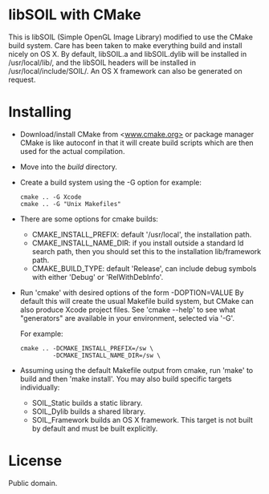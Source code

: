 # libSOIL with CMake
This is libSOIL (Simple OpenGL Image Library) modified to use the CMake build system.  Care has been taken to make everything build and install nicely on OS X.  By default, libSOIL.a and libSOIL.dylib will be installed in /usr/local/lib/, and the libSOIL headers will be installed in /usr/local/include/SOIL/.  An OS X framework can also be generated on request.

# Installing
  - Download/install CMake from <www.cmake.org> or package manager
    CMake is like autoconf in that it will create build scripts which are then 
    used for the actual compilation.

  -	Move into the *build* directory.  

  - Create a build system using the -G option for example:
 
		cmake .. -G Xcode
		cmake .. -G "Unix Makefiles"
	
  - There are some options for cmake builds:
      * CMAKE_INSTALL_PREFIX: default '/usr/local', the installation path.
      * CMAKE_INSTALL_NAME_DIR: if you install outside a standard ld search 
        path, then you should set this to the installation lib/framework path. 
      * CMAKE_BUILD_TYPE: default 'Release', can include debug symbols with
        either 'Debug' or 'RelWithDebInfo'.
        
  - Run 'cmake' with desired options of the form -DOPTION=VALUE
    By default this will create the usual Makefile build system, but CMake can 
    also produce Xcode project files.  See 'cmake --help' to see 
    what "generators" are available in your environment, selected via '-G'.
    	
    For example:
    	
    	cmake .. -DCMAKE_INSTALL_PREFIX=/sw \
                 -DCMAKE_INSTALL_NAME_DIR=/sw \
           
  - Assuming using the default Makefile output from cmake, run 'make' to build 
    and then 'make install'.  You may also build specific targets individually:
      * SOIL_Static builds a static library.
      * SOIL_Dylib builds a shared library.
      * SOIL_Framework builds an OS X framework.  This target is not built by
        default and must be built explicitly.

# License
Public domain.
